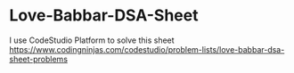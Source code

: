 # Love-Babbar-DSA-Sheet 
I use CodeStudio Platform to solve this sheet https://www.codingninjas.com/codestudio/problem-lists/love-babbar-dsa-sheet-problems
